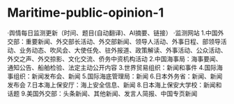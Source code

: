 # Maritime-public-opinion-1
·舆情每日监测更新（时间、题目(自动翻译)、AI摘要、链接）
·监测网站
   1.中国外交部：重要新闻、外交部长活动、外交部新闻、领导人活动、外事日程、部领导活动、业务动态、吹风会、大使任免、驻外报道、政策解读、外事活动、公众活动、外交之声、外交掠影、文化交流、侨务中资机构活动
   2.中国海事局：海事要闻、通知公告、船舶检验、法定主动公开内容
   3.世界贸易组织：新闻和事件
   4.国际海事组织：新闻发布会、新闻
   5.国际海底管理局：新闻
   6.日本外务省：新闻、新闻发布会
   7.日本海上保安厅：海上安全信息、新闻
   8.日本海上保安大学校：新闻和话题
   9.美国外交部：头条新闻、其他新闻、发言人简报、中国专页新闻
